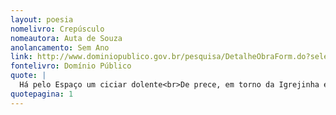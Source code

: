 ```yaml
---
layout: poesia
nomelivro: Crepúsculo
nomeautora: Auta de Souza
anolancamento: Sem Ano
link: http://www.dominiopublico.gov.br/pesquisa/DetalheObraForm.do?select_action=&co_obra=81693
fontelivro: Domínio Público
quote: |
  Há pelo Espaço um ciciar dolente<br>De prece, em torno da Igrejinha em ruína...
quotepagina: 1
---
```

